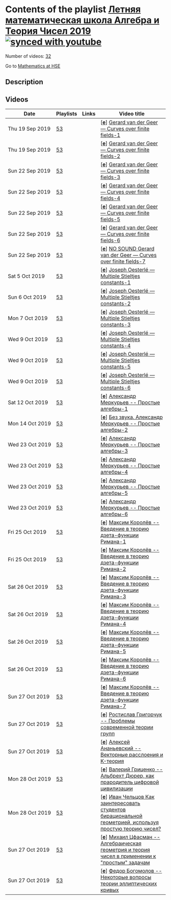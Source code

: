 # Contents of the playlist [Летняя математическая школа Алгебра и Теория Чисел 2019](https://www.youtube.com/playlist?list=PLq3E5oubNNoCU8uKT-QIIYEs_Xw_AJI3v)[![synced with youtube](https://img.shields.io/github/last-commit/mathphysschool/mathphysschool.github.io/autoupdate1?label=synced%20with%20youtube)](#)

Number of videos: [32](#videos)

Go to [Mathematics at HSE](../README.md)

## Description



## Videos

|Date|Playlists|Links|Video title|
|---|---|---|---|
| Thu&nbsp;19&nbsp;Sep&nbsp;2019 | [53](../playlists/53 "Летняя математическая школа Алгебра и Теория Чисел 2019") |  | [[**e**](https://studio.youtube.com/video/n1QEtiFzAis/edit "Edit")] [Gerard van der Geer — Curves over finite fields-1](https://www.youtube.com/watch?v=n1QEtiFzAis&list=PLq3E5oubNNoCU8uKT-QIIYEs_Xw_AJI3v) |
| Thu&nbsp;19&nbsp;Sep&nbsp;2019 | [53](../playlists/53 "Летняя математическая школа Алгебра и Теория Чисел 2019") |  | [[**e**](https://studio.youtube.com/video/CXhctoWJuaM/edit "Edit")] [Gerard van der Geer — Curves over finite fields-2](https://www.youtube.com/watch?v=CXhctoWJuaM&list=PLq3E5oubNNoCU8uKT-QIIYEs_Xw_AJI3v) |
| Sun&nbsp;22&nbsp;Sep&nbsp;2019 | [53](../playlists/53 "Летняя математическая школа Алгебра и Теория Чисел 2019") |  | [[**e**](https://studio.youtube.com/video/y_3UxBahPeE/edit "Edit")] [Gerard van der Geer — Curves over finite fields-3](https://www.youtube.com/watch?v=y_3UxBahPeE&list=PLq3E5oubNNoCU8uKT-QIIYEs_Xw_AJI3v) |
| Sun&nbsp;22&nbsp;Sep&nbsp;2019 | [53](../playlists/53 "Летняя математическая школа Алгебра и Теория Чисел 2019") |  | [[**e**](https://studio.youtube.com/video/IyQYIF4yR4c/edit "Edit")] [Gerard van der Geer — Curves over finite fields-4](https://www.youtube.com/watch?v=IyQYIF4yR4c&list=PLq3E5oubNNoCU8uKT-QIIYEs_Xw_AJI3v) |
| Sun&nbsp;22&nbsp;Sep&nbsp;2019 | [53](../playlists/53 "Летняя математическая школа Алгебра и Теория Чисел 2019") |  | [[**e**](https://studio.youtube.com/video/jzLW5Qp1jks/edit "Edit")] [Gerard van der Geer — Curves over finite fields-5](https://www.youtube.com/watch?v=jzLW5Qp1jks&list=PLq3E5oubNNoCU8uKT-QIIYEs_Xw_AJI3v) |
| Sun&nbsp;22&nbsp;Sep&nbsp;2019 | [53](../playlists/53 "Летняя математическая школа Алгебра и Теория Чисел 2019") |  | [[**e**](https://studio.youtube.com/video/_5zB_nIdUL8/edit "Edit")] [Gerard van der Geer — Curves over finite fields-6](https://www.youtube.com/watch?v=_5zB_nIdUL8&list=PLq3E5oubNNoCU8uKT-QIIYEs_Xw_AJI3v) |
| Sun&nbsp;22&nbsp;Sep&nbsp;2019 | [53](../playlists/53 "Летняя математическая школа Алгебра и Теория Чисел 2019") |  | [[**e**](https://studio.youtube.com/video/vewSVdz9uMk/edit "Edit")] [NO SOUND Gerard van der Geer — Curves over finite fields-7](https://www.youtube.com/watch?v=vewSVdz9uMk&list=PLq3E5oubNNoCU8uKT-QIIYEs_Xw_AJI3v) |
| Sat&nbsp;5&nbsp;Oct&nbsp;2019 | [53](../playlists/53 "Летняя математическая школа Алгебра и Теория Чисел 2019") |  | [[**e**](https://studio.youtube.com/video/yai-fXw3tGI/edit "Edit")] [Joseph Oesterlé — Multiple Stieltjes constants-1](https://www.youtube.com/watch?v=yai-fXw3tGI&list=PLq3E5oubNNoCU8uKT-QIIYEs_Xw_AJI3v) |
| Sun&nbsp;6&nbsp;Oct&nbsp;2019 | [53](../playlists/53 "Летняя математическая школа Алгебра и Теория Чисел 2019") |  | [[**e**](https://studio.youtube.com/video/FfZw3TGbSu4/edit "Edit")] [Joseph Oesterlé — Multiple Stieltjes constants-2](https://www.youtube.com/watch?v=FfZw3TGbSu4&list=PLq3E5oubNNoCU8uKT-QIIYEs_Xw_AJI3v) |
| Mon&nbsp;7&nbsp;Oct&nbsp;2019 | [53](../playlists/53 "Летняя математическая школа Алгебра и Теория Чисел 2019") |  | [[**e**](https://studio.youtube.com/video/eA2VCBv1lak/edit "Edit")] [Joseph Oesterlé — Multiple Stieltjes constants-3](https://www.youtube.com/watch?v=eA2VCBv1lak&list=PLq3E5oubNNoCU8uKT-QIIYEs_Xw_AJI3v) |
| Wed&nbsp;9&nbsp;Oct&nbsp;2019 | [53](../playlists/53 "Летняя математическая школа Алгебра и Теория Чисел 2019") |  | [[**e**](https://studio.youtube.com/video/MEl8fq5tVfE/edit "Edit")] [Joseph Oesterlé — Multiple Stieltjes constants-4](https://www.youtube.com/watch?v=MEl8fq5tVfE&list=PLq3E5oubNNoCU8uKT-QIIYEs_Xw_AJI3v) |
| Wed&nbsp;9&nbsp;Oct&nbsp;2019 | [53](../playlists/53 "Летняя математическая школа Алгебра и Теория Чисел 2019") |  | [[**e**](https://studio.youtube.com/video/dseBo7JFxUs/edit "Edit")] [Joseph Oesterlé — Multiple Stieltjes constants-5](https://www.youtube.com/watch?v=dseBo7JFxUs&list=PLq3E5oubNNoCU8uKT-QIIYEs_Xw_AJI3v) |
| Wed&nbsp;9&nbsp;Oct&nbsp;2019 | [53](../playlists/53 "Летняя математическая школа Алгебра и Теория Чисел 2019") |  | [[**e**](https://studio.youtube.com/video/EKAGfz9YCzc/edit "Edit")] [Joseph Oesterlé — Multiple Stieltjes constants-6](https://www.youtube.com/watch?v=EKAGfz9YCzc&list=PLq3E5oubNNoCU8uKT-QIIYEs_Xw_AJI3v) |
| Sat&nbsp;12&nbsp;Oct&nbsp;2019 | [53](../playlists/53 "Летняя математическая школа Алгебра и Теория Чисел 2019") |  | [[**e**](https://studio.youtube.com/video/WG0GSLK-VIw/edit "Edit")] [Александр Меркурьев -- Простые алгебры-1](https://www.youtube.com/watch?v=WG0GSLK-VIw&list=PLq3E5oubNNoCU8uKT-QIIYEs_Xw_AJI3v) |
| Mon&nbsp;14&nbsp;Oct&nbsp;2019 | [53](../playlists/53 "Летняя математическая школа Алгебра и Теория Чисел 2019") |  | [[**e**](https://studio.youtube.com/video/Iv-ODpM9zCk/edit "Edit")] [Без звука. Александр Меркурьев -- Простые алгебры-2](https://www.youtube.com/watch?v=Iv-ODpM9zCk&list=PLq3E5oubNNoCU8uKT-QIIYEs_Xw_AJI3v) |
| Wed&nbsp;23&nbsp;Oct&nbsp;2019 | [53](../playlists/53 "Летняя математическая школа Алгебра и Теория Чисел 2019") |  | [[**e**](https://studio.youtube.com/video/usQkAIxNrKQ/edit "Edit")] [Александр Меркурьев -- Простые алгебры-3](https://www.youtube.com/watch?v=usQkAIxNrKQ&list=PLq3E5oubNNoCU8uKT-QIIYEs_Xw_AJI3v) |
| Wed&nbsp;23&nbsp;Oct&nbsp;2019 | [53](../playlists/53 "Летняя математическая школа Алгебра и Теория Чисел 2019") |  | [[**e**](https://studio.youtube.com/video/06gCm7pmTIc/edit "Edit")] [Александр Меркурьев -- Простые алгебры-4](https://www.youtube.com/watch?v=06gCm7pmTIc&list=PLq3E5oubNNoCU8uKT-QIIYEs_Xw_AJI3v) |
| Wed&nbsp;23&nbsp;Oct&nbsp;2019 | [53](../playlists/53 "Летняя математическая школа Алгебра и Теория Чисел 2019") |  | [[**e**](https://studio.youtube.com/video/7s6xWP6lpX4/edit "Edit")] [Александр Меркурьев -- Простые алгебры-5](https://www.youtube.com/watch?v=7s6xWP6lpX4&list=PLq3E5oubNNoCU8uKT-QIIYEs_Xw_AJI3v) |
| Wed&nbsp;23&nbsp;Oct&nbsp;2019 | [53](../playlists/53 "Летняя математическая школа Алгебра и Теория Чисел 2019") |  | [[**e**](https://studio.youtube.com/video/ZPUrSP4vcbo/edit "Edit")] [Александр Меркурьев -- Простые алгебры-6](https://www.youtube.com/watch?v=ZPUrSP4vcbo&list=PLq3E5oubNNoCU8uKT-QIIYEs_Xw_AJI3v) |
| Fri&nbsp;25&nbsp;Oct&nbsp;2019 | [53](../playlists/53 "Летняя математическая школа Алгебра и Теория Чисел 2019") |  | [[**e**](https://studio.youtube.com/video/z1Myb66iXpA/edit "Edit")] [Максим Королёв -- Введение в теорию дзета-функции Римана-1](https://www.youtube.com/watch?v=z1Myb66iXpA&list=PLq3E5oubNNoCU8uKT-QIIYEs_Xw_AJI3v) |
| Fri&nbsp;25&nbsp;Oct&nbsp;2019 | [53](../playlists/53 "Летняя математическая школа Алгебра и Теория Чисел 2019") |  | [[**e**](https://studio.youtube.com/video/avMImcj0Q4A/edit "Edit")] [Максим Королёв -- Введение в теорию дзета-функции Римана-2](https://www.youtube.com/watch?v=avMImcj0Q4A&list=PLq3E5oubNNoCU8uKT-QIIYEs_Xw_AJI3v) |
| Sat&nbsp;26&nbsp;Oct&nbsp;2019 | [53](../playlists/53 "Летняя математическая школа Алгебра и Теория Чисел 2019") |  | [[**e**](https://studio.youtube.com/video/TMDGKw9YI8A/edit "Edit")] [Максим Королёв -- Введение в теорию дзета-функции Римана-3](https://www.youtube.com/watch?v=TMDGKw9YI8A&list=PLq3E5oubNNoCU8uKT-QIIYEs_Xw_AJI3v) |
| Sat&nbsp;26&nbsp;Oct&nbsp;2019 | [53](../playlists/53 "Летняя математическая школа Алгебра и Теория Чисел 2019") |  | [[**e**](https://studio.youtube.com/video/3XkUmhScIDc/edit "Edit")] [Максим Королёв -- Введение в теорию дзета-функции Римана-4](https://www.youtube.com/watch?v=3XkUmhScIDc&list=PLq3E5oubNNoCU8uKT-QIIYEs_Xw_AJI3v) |
| Sat&nbsp;26&nbsp;Oct&nbsp;2019 | [53](../playlists/53 "Летняя математическая школа Алгебра и Теория Чисел 2019") |  | [[**e**](https://studio.youtube.com/video/4TduHhHOAG8/edit "Edit")] [Максим Королёв -- Введение в теорию дзета-функции Римана-5](https://www.youtube.com/watch?v=4TduHhHOAG8&list=PLq3E5oubNNoCU8uKT-QIIYEs_Xw_AJI3v) |
| Sat&nbsp;26&nbsp;Oct&nbsp;2019 | [53](../playlists/53 "Летняя математическая школа Алгебра и Теория Чисел 2019") |  | [[**e**](https://studio.youtube.com/video/CEVOQgt-c-g/edit "Edit")] [Максим Королёв -- Введение в теорию дзета-функции Римана-6](https://www.youtube.com/watch?v=CEVOQgt-c-g&list=PLq3E5oubNNoCU8uKT-QIIYEs_Xw_AJI3v) |
| Sun&nbsp;27&nbsp;Oct&nbsp;2019 | [53](../playlists/53 "Летняя математическая школа Алгебра и Теория Чисел 2019") |  | [[**e**](https://studio.youtube.com/video/_5sCCI_vWEo/edit "Edit")] [Максим Королёв -- Введение в теорию дзета-функции Римана-7](https://www.youtube.com/watch?v=_5sCCI_vWEo&list=PLq3E5oubNNoCU8uKT-QIIYEs_Xw_AJI3v) |
| Sun&nbsp;27&nbsp;Oct&nbsp;2019 | [53](../playlists/53 "Летняя математическая школа Алгебра и Теория Чисел 2019") |  | [[**e**](https://studio.youtube.com/video/K2v4-kEgHm4/edit "Edit")] [Ростислав Григорчук -- Проблемы современной теории групп](https://www.youtube.com/watch?v=K2v4-kEgHm4&list=PLq3E5oubNNoCU8uKT-QIIYEs_Xw_AJI3v) |
| Sun&nbsp;27&nbsp;Oct&nbsp;2019 | [53](../playlists/53 "Летняя математическая школа Алгебра и Теория Чисел 2019") |  | [[**e**](https://studio.youtube.com/video/t1sqKJOJNlU/edit "Edit")] [Алексей Ананьевский -- Векторные расслоения и K-теория](https://www.youtube.com/watch?v=t1sqKJOJNlU&list=PLq3E5oubNNoCU8uKT-QIIYEs_Xw_AJI3v) |
| Mon&nbsp;28&nbsp;Oct&nbsp;2019 | [53](../playlists/53 "Летняя математическая школа Алгебра и Теория Чисел 2019") |  | [[**e**](https://studio.youtube.com/video/6QcHDsg6TjY/edit "Edit")] [Валерий Гриценко -- Альбрехт Дюрер, как прародитель цифровой цивилизации](https://www.youtube.com/watch?v=6QcHDsg6TjY&list=PLq3E5oubNNoCU8uKT-QIIYEs_Xw_AJI3v) |
| Mon&nbsp;28&nbsp;Oct&nbsp;2019 | [53](../playlists/53 "Летняя математическая школа Алгебра и Теория Чисел 2019") |  | [[**e**](https://studio.youtube.com/video/5Rn2VEUKuiU/edit "Edit")] [Иван Чельцов Как заинтересовать студентов бирациональной геометрией, используя простую теорию чисел?](https://www.youtube.com/watch?v=5Rn2VEUKuiU&list=PLq3E5oubNNoCU8uKT-QIIYEs_Xw_AJI3v) |
| Sun&nbsp;27&nbsp;Oct&nbsp;2019 | [53](../playlists/53 "Летняя математическая школа Алгебра и Теория Чисел 2019") |  | [[**e**](https://studio.youtube.com/video/Ym5i7QVbuzg/edit "Edit")] [Михаил Цфасман -- Алгебраическая геометрия и теория чисел в применении к &#34;простым&#34; задачам](https://www.youtube.com/watch?v=Ym5i7QVbuzg&list=PLq3E5oubNNoCU8uKT-QIIYEs_Xw_AJI3v) |
| Sun&nbsp;27&nbsp;Oct&nbsp;2019 | [53](../playlists/53 "Летняя математическая школа Алгебра и Теория Чисел 2019") |  | [[**e**](https://studio.youtube.com/video/hPlny-qfz8k/edit "Edit")] [Федор Богомолов -- Некоторые вопросы теории эллиптических кривых](https://www.youtube.com/watch?v=hPlny-qfz8k&list=PLq3E5oubNNoCU8uKT-QIIYEs_Xw_AJI3v) |
